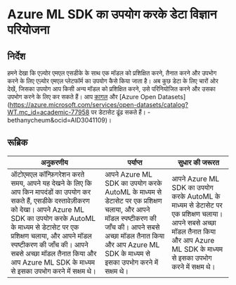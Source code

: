 # Azure ML SDK का उपयोग करके डेटा विज्ञान परियोजना

## निर्देश

हमने देखा कि एज़्योर एमएल एसडीके के साथ एक मॉडल को प्रशिक्षित करने, तैनात करने और उपभोग करने के लिए एज़्योर एमएल प्लेटफॉर्म का उपयोग कैसे किया जाता है। अब कुछ डेटा के लिए चारों ओर देखें, जिसका उपयोग आप किसी अन्य मॉडल को प्रशिक्षित करने, उसे परिनियोजित करने और उसका उपभोग करने के लिए कर सकते हैं। आप [कागल](https://kaggle.com) और [Azure Open Datasets](https://azure.microsoft.com/services/open-datasets/catalog?WT.mc_id=academic-77958 पर डेटासेट ढूंढ सकते हैं। -bethanycheum&ocid=AID3041109)।

## रूब्रिक

| अनुकरणीय | पर्याप्त | सुधार की जरूरत |
|-----------|----------|---------------------|
|ऑटोएमएल कॉन्फ़िगरेशन करते समय, आपने यह देखने के लिए कि आप किन मापदंडों का उपयोग कर सकते हैं, एसडीके दस्तावेज़ीकरण को देखा। आपने Azure ML SDK का उपयोग करके AutoML के माध्यम से डेटासेट पर एक प्रशिक्षण चलाया, और आपने मॉडल स्पष्टीकरण की जाँच की। आपने सबसे अच्छा मॉडल तैनात किया और आप Azure ML SDK के माध्यम से इसका उपभोग करने में सक्षम थे। | आपने Azure ML SDK का उपयोग करके AutoML के माध्यम से डेटासेट पर एक प्रशिक्षण चलाया, और आपने मॉडल स्पष्टीकरण की जाँच की। आपने सबसे अच्छा मॉडल तैनात किया और आप Azure ML SDK के माध्यम से इसका उपभोग करने में सक्षम थे। | आपने Azure ML SDK का उपयोग करके AutoML के माध्यम से डेटासेट पर एक प्रशिक्षण चलाया। आपने सबसे अच्छा मॉडल तैनात किया और आप Azure ML SDK के माध्यम से इसका उपभोग करने में सक्षम थे। |

